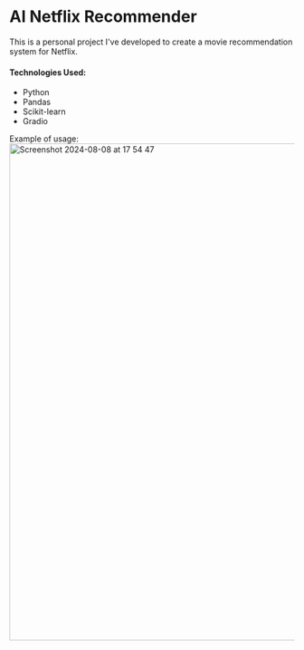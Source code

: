 AI Netflix Recommender
===========
This is a personal project I've developed to create a movie recommendation system for Netflix.

#### Technologies Used:
* Python
* Pandas
* Scikit-learn
* Gradio

Example of usage:
<img width="877" alt="Screenshot 2024-08-08 at 17 54 47" src="https://github.com/user-attachments/assets/6bf410f6-bac6-468c-91d7-b37962338416">


